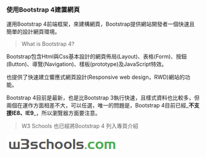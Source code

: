 ### 使用Bootstrap 4建置網頁

運用Bootstrap 4前端框架，來建構網頁，Bootstrap提供網站開發者一個快速且簡單的設計網頁環境。

> What is Bootstrap 4?

Bootstrap包含Html與Css基本設計的網頁佈局\(Layout\)、表格\(Form\)、按鈕\(Button\)、導覽\(Navigation\)、樣板\(prototype\)及JavaScript特效。‌

也提供了快速建立響應式網頁設計\(Responsive web design，RWD\)網站的功能。

Bootstrap 4目前是最新，也是比Bootstrap 3執行快速，且樣式資料也比較多，但兩個在運作方面相差不大，可以任選，唯一的問題是，Bootstrap 4目前已經_**不支援IE8、IE9**_，所以瀏覽器方面要注意。

> W3 Schools 也已經將Bootstrap 4 列入專頁介紹

[![](/images/w3c.png)](https://www.w3schools.com/default.asp)




